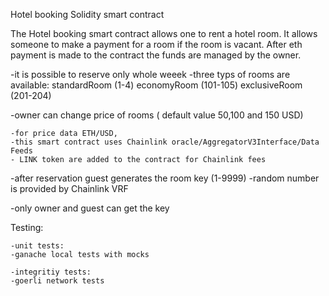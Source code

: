 Hotel booking Solidity smart contract

The Hotel booking smart contract  allows one to rent a hotel room. It allows someone to make a payment for a room if the room is vacant. After eth payment is made to the contract the funds are managed by the owner. 

-it is possible to reserve only whole weeek
-three typs of rooms are available:
        standardRoom (1-4)
        economyRoom  (101-105)
        exclusiveRoom (201-204)

-owner can change price of rooms ( default value 50,100 and 150 USD)

    -for price data ETH/USD, 
    -this smart contract uses Chainlink oracle/AggregatorV3Interface/Data Feeds
    - LINK token are added to the contract for Chainlink fees
-after reservation guest generates the room key (1-9999)
    -random number is provided by Chainlink  VRF 

-only owner and guest can get the key

Testing:

    -unit tests:
    -ganache local tests with mocks

    -integritiy tests:
    -goerli network tests


